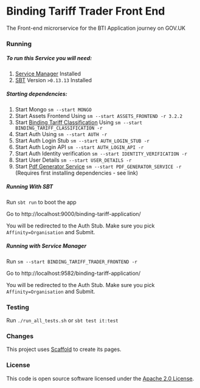 
# Binding Tariff Trader Front End

The Front-end microrservice for the BTI Application journey on GOV.UK


### Running

##### To run this Service you will need:

1) [Service Manager](https://github.com/hmrc/service-manager) Installed
2) [SBT](https://www.scala-sbt.org) Version `>0.13.13` Installed

##### Starting dependencies:

1) Start Mongo `sm --start MONGO`
2) Start Assets Frontend Using `sm --start ASSETS_FRONTEND -r 3.2.2`
3) Start [Binding Tariff Classification](https://github.com/hmrc/binding-tariff-classification) Using `sm --start BINDING_TARIFF_CLASSIFICATION -r`
4) Start Auth Using `sm --start AUTH -r`
5) Start Auth Login Stub `sm --start AUTH_LOGIN_STUB -r`
6) Start Auth Login API `sm --start AUTH_LOGIN_API -r`
7) Start Auth Identity verification `sm --start IDENTITY_VERIFICATION -r`
8) Start User Details `sm --start USER_DETAILS -r`
9) Start [Pdf Generator Service](https://github.com/hmrc/pdf-generator-service)
 `sm --start PDF_GENERATOR_SERVICE -r` (Requires first installing dependencies - see link)

##### Running With SBT

Run `sbt run` to boot the app

Go to http://localhost:9000/binding-tariff-application/

You will be redirected to the Auth Stub. Make sure you pick `Affinity=Organisation` and Submit.

##### Running with Service Manager

Run `sm --start BINDING_TARIFF_TRADER_FRONTEND -r`

Go to http://localhost:9582/binding-tariff-application/

You will be redirected to the Auth Stub. Make sure you pick `Affinity=Organisation` and Submit.

### Testing

Run `./run_all_tests.sh`
or `sbt test it:test`

### Changes

This project uses [Scaffold](https://github.com/hmrc/hmrc-frontend-scaffold.g8) to create its pages.

### License

This code is open source software licensed under the [Apache 2.0 License]("http://www.apache.org/licenses/LICENSE-2.0.html").
